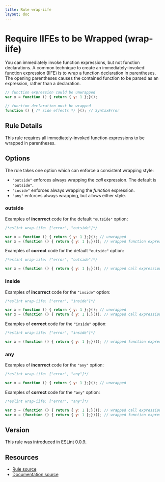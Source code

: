 ```yaml
---
title: Rule wrap-iife
layout: doc
---
```

<!-- Note: No pull requests accepted for this file. See README.md in the root directory for details. -->

# Require IIFEs to be Wrapped (wrap-iife)

You can immediately invoke function expressions, but not function declarations. A common technique to create an immediately-invoked function expression (IIFE) is to wrap a function declaration in parentheses. The opening parentheses causes the contained function to be parsed as an expression, rather than a declaration.

```js
// function expression could be unwrapped
var x = function () { return { y: 1 };}();

// function declaration must be wrapped
function () { /* side effects */ }(); // SyntaxError
```

## Rule Details

This rule requires all immediately-invoked function expressions to be wrapped in parentheses.

## Options

The rule takes one option which can enforce a consistent wrapping style:

* `"outside"` enforces always wrapping the *call* expression. The default is `"outside"`.
* `"inside"` enforces always wrapping the *function* expression.
* `"any"` enforces always wrapping, but allows either style.

### outside

Examples of **incorrect** code for the default `"outside"` option:

```js
/*eslint wrap-iife: ["error", "outside"]*/

var x = function () { return { y: 1 };}(); // unwrapped
var x = (function () { return { y: 1 };})(); // wrapped function expression
```

Examples of **correct** code for the default `"outside"` option:

```js
/*eslint wrap-iife: ["error", "outside"]*/

var x = (function () { return { y: 1 };}()); // wrapped call expression
```

### inside

Examples of **incorrect** code for the `"inside"` option:

```js
/*eslint wrap-iife: ["error", "inside"]*/

var x = function () { return { y: 1 };}(); // unwrapped
var x = (function () { return { y: 1 };}()); // wrapped call expression
```

Examples of **correct** code for the `"inside"` option:

```js
/*eslint wrap-iife: ["error", "inside"]*/

var x = (function () { return { y: 1 };})(); // wrapped function expression
```

### any

Examples of **incorrect** code for the `"any"` option:

```js
/*eslint wrap-iife: ["error", "any"]*/

var x = function () { return { y: 1 };}(); // unwrapped
```

Examples of **correct** code for the `"any"` option:

```js
/*eslint wrap-iife: ["error", "any"]*/

var x = (function () { return { y: 1 };}()); // wrapped call expression
var x = (function () { return { y: 1 };})(); // wrapped function expression
```

## Version

This rule was introduced in ESLint 0.0.9.

## Resources

* [Rule source](https://github.com/eslint/eslint/tree/master/lib/rules/wrap-iife.js)
* [Documentation source](https://github.com/eslint/eslint/tree/master/docs/rules/wrap-iife.md)
